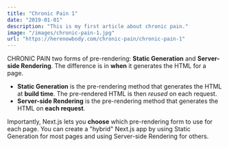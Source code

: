 ```yaml
---
title: "Chronic Pain 1"
date: "2019-01-01"
description: "This is my first article about chronic pain."
image: "/images/chronic-pain-1.jpg"
url: "https://herenowbody.com/chronic-pain/chronic-pain-1"
---
```


CHRONIC PAIN two forms of pre-rendering: **Static Generation** and **Server-side Rendering**. The difference is in **when** it generates the HTML for a page.

- **Static Generation** is the pre-rendering method that generates the HTML at **build time**. The pre-rendered HTML is then _reused_ on each request.
- **Server-side Rendering** is the pre-rendering method that generates the HTML on **each request**.

Importantly, Next.js lets you **choose** which pre-rendering form to use for each page. You can create a "hybrid" Next.js app by using Static Generation for most pages and using Server-side Rendering for others.

<!--![Low-Back-Pain](/images/low-back-pain-1.jpg)

<img src="/images/low-back-pain-1.jpg" alt="low-back-pain" style="width:200px;"/>-->
